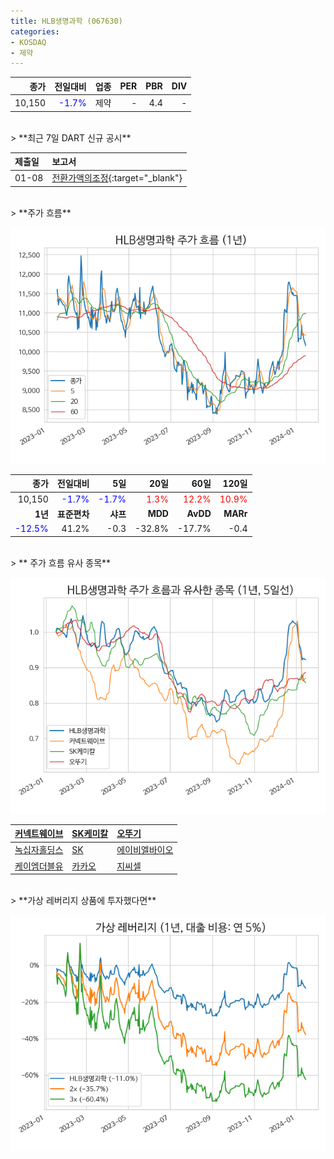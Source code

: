 ```yaml
---
title: HLB생명과학 (067630)
categories:
- KOSDAQ
- 제약
---
```


|**종가**|**전일대비**|**업종**|**PER**|**PBR**|**DIV**|
|-------:|-----------:|-------:|------:|------:|------:|
|10,150|<span style="color: blue">-1.7%</span>|제약|-|4.4|-|

<!-- more -->

<br>
> **최근 7일 DART 신규 공시<a id="dart"></a>**



|**제출일**|**보고서**|
|:-----|:-------|
|01-08|[전환가액의조정](https://dart.fss.or.kr/dsaf001/main.do?rcpNo=20240108900469){:target="_blank"}|

<br>
> **주가 흐름<a id="price"></a>**

![067630](/assets/images/stock/067630.png)

|**종가**|**전일대비**|**5일**|**20일**|**60일**|**120일**|
|-------:|-----------:|------:|-------:|-------:|--------:|
| 10,150 | <span style="color: blue">-1.7%</span> | <span style="color: blue">-1.7%</span> | <span style="color: red">1.3%</span> | <span style="color: red">12.2%</span> | <span style="color: red">10.9%</span> |
|**1년**|**표준편차**|**샤프**|**MDD**|**AvDD**|**MARr**|
| <span style="color: blue">-12.5%</span> | 41.2% | -0.3 | -32.8% | -17.7% | -0.4 |

<br>
> ** 주가 흐름 유사 종목<a id="corr"></a>**

![067630](/assets/images/stock/067630_corr.png)

| [커넥트웨이브](/119860/) | [SK케미칼](/285130/) | [오뚜기](/007310/) |
|:---------------------------------------|:---------------------------------------|:---------------------------------------|
| [녹십자홀딩스](/005250/) | [SK](/034730/) | [에이비엘바이오](/298380/) |
| [케이엠더블유](/032500/) | [카카오](/035720/) | [지씨셀](/144510/) |

<br>
> **가상 레버리지 상품에 투자했다면<a id="2x"></a>**

![067630](/assets/images/stock/067630_2x.png)

[^corr]: 상관계수를 이용하여 분석하였습니다.